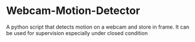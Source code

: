 # Webcam-Motion-Detector
A python script that detects motion on a webcam and store in frame. It can be used for supervision especially under closed condition
